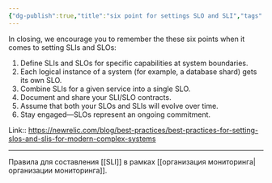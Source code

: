 ```yaml
---
{"dg-publish":true,"title":"six point for settings SLO and SLI","tags":["quotes"],"date":"2023-01-16T20:23:41+04:00","modified_at":"2023-05-03T14:41:51+04:00","alias":"six point for settings SLO and SLI","permalink":"/quotes/202301162023/","dgPassFrontmatter":true}
---
```



In closing, we encourage you to remember the these six points when it comes to setting SLIs and SLOs:

1.  Define SLIs and SLOs for specific capabilities at system boundaries.
2.  Each logical instance of a system (for example, a database shard) gets its own SLO.
3.  Combine SLIs for a given service into a single SLO.
4.  Document and share your SLI/SLO contracts.
5.  Assume that both your SLOs and SLIs will evolve over time.
6.  Stay engaged—SLOs represent an ongoing commitment.

Link:: https://newrelic.com/blog/best-practices/best-practices-for-setting-slos-and-slis-for-modern-complex-systems

---

Правила для составления [[SLI]] в рамках [[организация мониторинга|организации мониторинга]].

